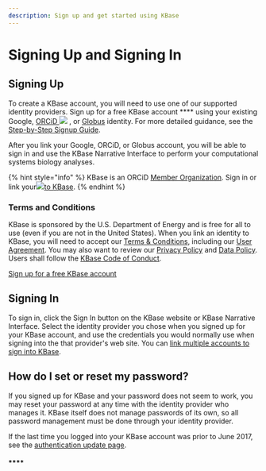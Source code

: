 ```yaml
---
description: Sign up and get started using KBase
---
```


# Signing Up and Signing In

## **Signing Up**

To create a KBase account, you will need to use one of our supported identity providers. Sign up for a free KBase account **** using your existing Google, [ORCiD ![](../../.gitbook/assets/orcidid\_icon128x128.png)](https://orcid.org) , or [Globus](https://www.globusid.org/login) identity. For more detailed guidance, see the [Step-by-Step Signup Guide](step-by-step.md).

After you link your Google, ORCiD, or Globus account, you will be able to sign in and use the KBase Narrative Interface to perform your computational systems biology analyses.

{% hint style="info" %}
KBase is an ORCiD [Member Organization](https://orcid.org/members/0010f00002IL95pAAD-lawrence-berkeley-national-laboratory). Sign in or link your[![](../../.gitbook/assets/orcidid\_icon128x128.png)to KBase](linking-orcid.md).&#x20;
{% endhint %}

### **Terms and Conditions**

KBase is sponsored by the U.S. Department of Energy and is free for all to use (even if you are not in the United States). When you link an identity to KBase, you will need to accept our [Terms & Conditions](https://www.kbase.us/terms-and-conditions/), including our [User Agreement](https://www.kbase.us/use-agreement/). You may also want to review our [Privacy Policy](https://www.kbase.us/privacy-policy/) and [Data Policy](https://www.kbase.us/data-policy-and-sources/). Users shall follow the [KBase Code of Conduct](https://www.kbase.us/kbase-code-of-conduct/).&#x20;

[Sign up for a free KBase account](https://narrative.kbase.us/#signup)

## **Signing In**

To sign in, click the Sign In button on the KBase website or KBase Narrative Interface. Select the identity provider you chose when you signed up for your KBase account, and use the credentials you would normally use when signing into the that provider's web site. You can [link multiple accounts to sign into KBase](linking-accounts.md).&#x20;

## How do I set or reset my password?

If you signed up for KBase and your password does not seem to work, you may reset your password at any time with the identity provider who manages it. KBase itself does not manage passwords of its own, so all password management must be done through your identity provider.

If the last time you logged into your KBase account was prior to June 2017, see the [authentication update page](auth-update.md).

#### ****
